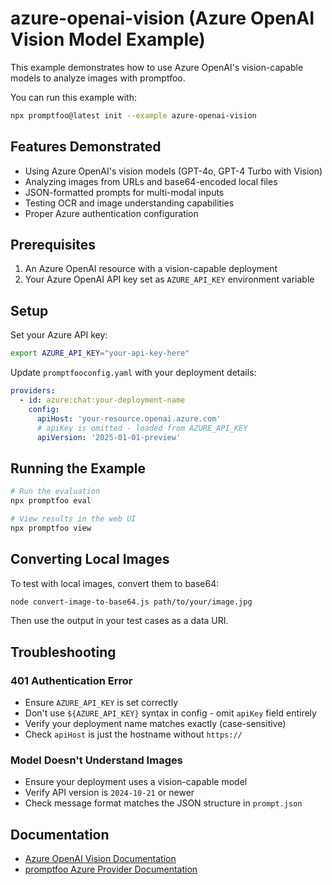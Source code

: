 # azure-openai-vision (Azure OpenAI Vision Model Example)

This example demonstrates how to use Azure OpenAI's vision-capable models to analyze images with promptfoo.

You can run this example with:

```bash
npx promptfoo@latest init --example azure-openai-vision
```

## Features Demonstrated

- Using Azure OpenAI's vision models (GPT-4o, GPT-4 Turbo with Vision)
- Analyzing images from URLs and base64-encoded local files
- JSON-formatted prompts for multi-modal inputs
- Testing OCR and image understanding capabilities
- Proper Azure authentication configuration

## Prerequisites

1. An Azure OpenAI resource with a vision-capable deployment
2. Your Azure OpenAI API key set as `AZURE_API_KEY` environment variable

## Setup

Set your Azure API key:

```bash
export AZURE_API_KEY="your-api-key-here"
```

Update `promptfooconfig.yaml` with your deployment details:

```yaml
providers:
  - id: azure:chat:your-deployment-name
    config:
      apiHost: 'your-resource.openai.azure.com'
      # apiKey is omitted - loaded from AZURE_API_KEY
      apiVersion: '2025-01-01-preview'
```

## Running the Example

```bash
# Run the evaluation
npx promptfoo eval

# View results in the web UI
npx promptfoo view
```

## Converting Local Images

To test with local images, convert them to base64:

```bash
node convert-image-to-base64.js path/to/your/image.jpg
```

Then use the output in your test cases as a data URI.

## Troubleshooting

### 401 Authentication Error

- Ensure `AZURE_API_KEY` is set correctly
- Don't use `${AZURE_API_KEY}` syntax in config - omit `apiKey` field entirely
- Verify your deployment name matches exactly (case-sensitive)
- Check `apiHost` is just the hostname without `https://`

### Model Doesn't Understand Images

- Ensure your deployment uses a vision-capable model
- Verify API version is `2024-10-21` or newer
- Check message format matches the JSON structure in `prompt.json`

## Documentation

- [Azure OpenAI Vision Documentation](https://learn.microsoft.com/en-us/azure/ai-services/openai/how-to/gpt-with-vision)
- [promptfoo Azure Provider Documentation](https://promptfoo.dev/docs/providers/azure#using-vision-models)

